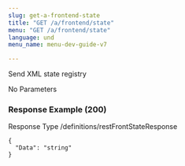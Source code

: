```yaml
---
slug: get-a-frontend-state
title: "GET /a/frontend/state"
menu: "GET /a/frontend/state"
language: und
menu_name: menu-dev-guide-v7

---
```








 
Send XML state registry  


No Parameters



### Response Example (200)
Response Type /definitions/restFrontStateResponse

```
{
  "Data": "string"
}
```




